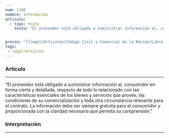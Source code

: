 ```yaml
---
num: 1100
nombre: Información
articulo: 
  - tipo: texto
    texto: "El proveedor está obligado a suministrar información al, consumidor en forma cierta y detallada, respecto de todo lo relacionado con las características esenciales de los bienes y servicios que provee, las condiciones de su comercialización y toda otra circunstancia relevante para el contrato. La información debe ser siempre gratuita para el consumidor y proporcionada con la claridad necesaria que permita su comprensión."


previo: "[[legal/Articulos/Código Civil y Comercial de la Nación/Libro Tercero/Título 3/Capítulo 2/Sección 2/Sección 2, Información y publicidad dirigida a los consumidores.md|Sección 2, Información y publicidad dirigida a los consumidores]]"
tags: 
 - legal/articulo
---
```

### Artículo
---
"El proveedor está obligado a suministrar información al, consumidor en forma cierta y detallada, respecto de todo lo relacionado con las características esenciales de los bienes y servicios que provee, las condiciones de su comercialización y toda otra circunstancia relevante para el contrato. La información debe ser siempre gratuita para el consumidor y proporcionada con la claridad necesaria que permita su comprensión."

### Interpretación
---
